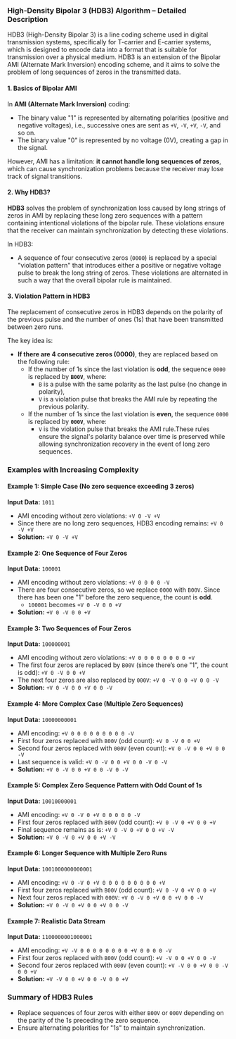 ### High-Density Bipolar 3 (HDB3) Algorithm – Detailed Description

HDB3 (High-Density Bipolar 3) is a line coding scheme used in digital transmission systems, specifically for T-carrier and E-carrier systems, which is designed to encode data into a format that is suitable for transmission over a physical medium. HDB3 is an extension of the Bipolar AMI (Alternate Mark Inversion) encoding scheme, and it aims to solve the problem of long sequences of zeros in the transmitted data.

#### 1\. **Basics of Bipolar AMI**

In **AMI (Alternate Mark Inversion)** coding:

*   The binary value "1" is represented by alternating polarities (positive and negative voltages), i.e., successive ones are sent as `+V`, `-V`, `+V`, `-V`, and so on.
*   The binary value "0" is represented by no voltage (0V), creating a gap in the signal.

However, AMI has a limitation: **it cannot handle long sequences of zeros**, which can cause synchronization problems because the receiver may lose track of signal transitions.

#### 2\. **Why HDB3?**

**HDB3** solves the problem of synchronization loss caused by long strings of zeros in AMI by replacing these long zero sequences with a pattern containing intentional violations of the bipolar rule. These violations ensure that the receiver can maintain synchronization by detecting these violations.

In HDB3:

*   A sequence of four consecutive zeros (`0000`) is replaced by a special "violation pattern" that introduces either a positive or negative voltage pulse to break the long string of zeros. These violations are alternated in such a way that the overall bipolar rule is maintained.

#### 3\. **Violation Pattern in HDB3**

The replacement of consecutive zeros in HDB3 depends on the polarity of the previous pulse and the number of ones (1s) that have been transmitted between zero runs.

The key idea is:

*   **If there are 4 consecutive zeros (0000)**, they are replaced based on the following rule:
    *   If the number of 1s since the last violation is **odd**, the sequence `0000` is replaced by **`B00V`**, where:
        *   `B` is a pulse with the same polarity as the last pulse (no change in polarity),
        *   `V` is a violation pulse that breaks the AMI rule by repeating the previous polarity.
    *   If the number of 1s since the last violation is **even**, the sequence `0000` is replaced by **`000V`**, where:
        *   `V` is the violation pulse that breaks the AMI rule.These rules ensure the signal's polarity balance over time is preserved while allowing synchronization recovery in the event of long zero sequences.

### Examples with Increasing Complexity

#### Example 1: Simple Case (No zero sequence exceeding 3 zeros)

**Input Data:** `1011`

*   AMI encoding without zero violations: `+V 0 -V +V`
*   Since there are no long zero sequences, HDB3 encoding remains: `+V 0 -V +V`
*   **Solution:** `+V 0 -V +V`

#### Example 2: One Sequence of Four Zeros

**Input Data:** `100001`

*   AMI encoding without zero violations: `+V 0 0 0 0 -V`
*   There are four consecutive zeros, so we replace `0000` with `B00V`. Since there has been one "1" before the zero sequence, the count is **odd**.
    *   `100001` becomes `+V 0 -V 0 0 +V`
*   **Solution:** `+V 0 -V 0 0 +V`

#### Example 3: Two Sequences of Four Zeros

**Input Data:** `100000001`

*   AMI encoding without zero violations: `+V 0 0 0 0 0 0 0 0 +V`
*   The first four zeros are replaced by `B00V` (since there’s one "1", the count is odd): `+V 0 -V 0 0 +V`
*   The next four zeros are also replaced by `000V`: `+V 0 -V 0 0 +V 0 0 -V`
*   **Solution:** `+V 0 -V 0 0 +V 0 0 -V`

#### Example 4: More Complex Case (Multiple Zero Sequences)

**Input Data:** `10000000001`

*   AMI encoding: `+V 0 0 0 0 0 0 0 0 0 -V`
*   First four zeros replaced with `B00V` (odd count): `+V 0 -V 0 0 +V`
*   Second four zeros replaced with `000V` (even count): `+V 0 -V 0 0 +V 0 0 -V`
*   Last sequence is valid: `+V 0 -V 0 0 +V 0 0 -V 0 -V`
*   **Solution:** `+V 0 -V 0 0 +V 0 0 -V 0 -V`

#### Example 5: Complex Zero Sequence Pattern with Odd Count of 1s

**Input Data:** `10010000001`

*   AMI encoding: `+V 0 -V 0 +V 0 0 0 0 0 -V`
*   First four zeros replaced with `B00V` (odd count): `+V 0 -V 0 +V 0 0 +V`
*   Final sequence remains as is: `+V 0 -V 0 +V 0 0 +V -V`
*   **Solution:** `+V 0 -V 0 +V 0 0 +V -V`

#### Example 6: Longer Sequence with Multiple Zero Runs

**Input Data:** `1001000000000001`

*   AMI encoding: `+V 0 -V 0 +V 0 0 0 0 0 0 0 0 0 +V`
*   First four zeros replaced with `B00V` (odd count): `+V 0 -V 0 +V 0 0 +V`
*   Next four zeros replaced with `000V`: `+V 0 -V 0 +V 0 0 +V 0 0 -V`
*   **Solution:** `+V 0 -V 0 +V 0 0 +V 0 0 -V`

#### Example 7: Realistic Data Stream

**Input Data:** `1100000001000001`

*   AMI encoding: `+V -V 0 0 0 0 0 0 0 0 +V 0 0 0 0 -V`
*   First four zeros replaced with `B00V` (odd count): `+V -V 0 0 +V 0 0 -V`
*   Second four zeros replaced with `000V` (even count): `+V -V 0 0 +V 0 0 -V 0 0 +V`
*   **Solution:** `+V -V 0 0 +V 0 0 -V 0 0 +V`

### Summary of HDB3 Rules

*   Replace sequences of four zeros with either `B00V` or `000V` depending on the parity of the 1s preceding the zero sequence.
*   Ensure alternating polarities for "1s" to maintain synchronization.